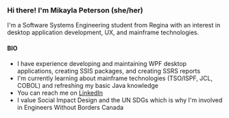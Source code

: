 ### Hi there! I'm Mikayla Peterson (she/her)

I'm a Software Systems Engineering student from Regina with an interest in desktop application development, UX, and mainframe technologies.

#### BIO

* I have experience developing and maintaining WPF desktop applications, creating SSIS packages, and creating SSRS reports
* I'm currently learning about mainframe technologies (TSO/ISPF, JCL, COBOL) and refreshing my basic Java knowledge
* You can reach me on [LinkedIn](https://www.linkedin.com/in/mikayla-peterson-1029b31ab/)
* I value Social Impact Design and the UN SDGs which is why I'm involved in Engineers Without Borders Canada
